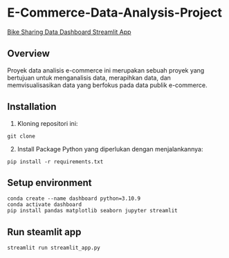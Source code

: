 # E-Commerce-Data-Analysis-Project
[Bike Sharing Data Dashboard Streamlit App](https://dashboard-bike-share-nik.streamlit.app/)

## Overview
Proyek data analisis e-commerce ini merupakan sebuah proyek yang bertujuan untuk menganalisis data, merapihkan data, dan memvisualisasikan data yang berfokus pada data publik e-commerce.

## Installation
1. Kloning repositori ini:
```
git clone 
```
2. Install Package Python yang diperlukan dengan menjalankannya:
```
pip install -r requirements.txt
```

## Setup environment
```
conda create --name dashboard python=3.10.9
conda activate dashboard
pip install pandas matplotlib seaborn jupyter streamlit 
```

## Run steamlit app
```
streamlit run streamlit_app.py
```